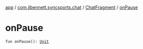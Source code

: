 [app](../../index.md) / [com.jlbennett.syncsports.chat](../index.md) / [ChatFragment](index.md) / [onPause](./on-pause.md)

# onPause

`fun onPause(): `[`Unit`](https://kotlinlang.org/api/latest/jvm/stdlib/kotlin/-unit/index.html)